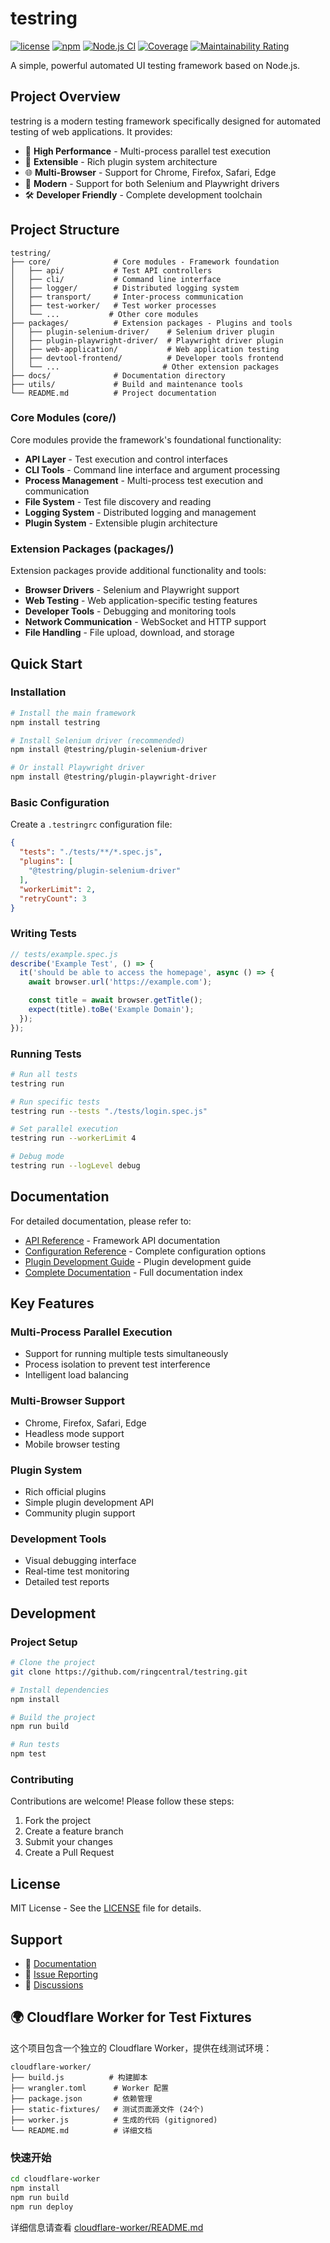 # testring

[![license](https://img.shields.io/github/license/ringcentral/testring.svg)](https://github.com/ringcentral/testring/blob/master/LICENSE)
[![npm](https://img.shields.io/npm/v/testring.svg)](https://www.npmjs.com/package/testring)
[![Node.js CI](https://github.com/ringcentral/testring/actions/workflows/node.js.yml/badge.svg)](https://github.com/ringcentral/testring/actions/workflows/node.js.yml)
[![Coverage](https://sonarcloud.io/api/project_badges/measure?project=ringcentral_testring&metric=coverage)](https://sonarcloud.io/summary/new_code?id=ringcentral_testring)
[![Maintainability Rating](https://sonarcloud.io/api/project_badges/measure?project=ringcentral_testring&metric=sqale_rating)](https://sonarcloud.io/summary/new_code?id=ringcentral_testring)

A simple, powerful automated UI testing framework based on Node.js.

## Project Overview

testring is a modern testing framework specifically designed for automated testing of web applications. It provides:

- 🚀 **High Performance** - Multi-process parallel test execution
- 🔧 **Extensible** - Rich plugin system architecture
- 🌐 **Multi-Browser** - Support for Chrome, Firefox, Safari, Edge
- 📱 **Modern** - Support for both Selenium and Playwright drivers
- 🛠️ **Developer Friendly** - Complete development toolchain

## Project Structure

```
testring/
├── core/              # Core modules - Framework foundation
│   ├── api/           # Test API controllers
│   ├── cli/           # Command line interface
│   ├── logger/        # Distributed logging system
│   ├── transport/     # Inter-process communication
│   ├── test-worker/   # Test worker processes
│   └── ...           # Other core modules
├── packages/          # Extension packages - Plugins and tools
│   ├── plugin-selenium-driver/    # Selenium driver plugin
│   ├── plugin-playwright-driver/  # Playwright driver plugin
│   ├── web-application/           # Web application testing
│   ├── devtool-frontend/          # Developer tools frontend
│   └── ...                       # Other extension packages
├── docs/              # Documentation directory
├── utils/             # Build and maintenance tools
└── README.md          # Project documentation
```

### Core Modules (core/)

Core modules provide the framework's foundational functionality:

- **API Layer** - Test execution and control interfaces
- **CLI Tools** - Command line interface and argument processing
- **Process Management** - Multi-process test execution and communication
- **File System** - Test file discovery and reading
- **Logging System** - Distributed logging and management
- **Plugin System** - Extensible plugin architecture

### Extension Packages (packages/)

Extension packages provide additional functionality and tools:

- **Browser Drivers** - Selenium and Playwright support
- **Web Testing** - Web application-specific testing features
- **Developer Tools** - Debugging and monitoring tools
- **Network Communication** - WebSocket and HTTP support
- **File Handling** - File upload, download, and storage

## Quick Start

### Installation

```bash
# Install the main framework
npm install testring

# Install Selenium driver (recommended)
npm install @testring/plugin-selenium-driver

# Or install Playwright driver
npm install @testring/plugin-playwright-driver
```

### Basic Configuration

Create a `.testringrc` configuration file:

```json
{
  "tests": "./tests/**/*.spec.js",
  "plugins": [
    "@testring/plugin-selenium-driver"
  ],
  "workerLimit": 2,
  "retryCount": 3
}
```

### Writing Tests

```javascript
// tests/example.spec.js
describe('Example Test', () => {
  it('should be able to access the homepage', async () => {
    await browser.url('https://example.com');

    const title = await browser.getTitle();
    expect(title).toBe('Example Domain');
  });
});
```

### Running Tests

```bash
# Run all tests
testring run

# Run specific tests
testring run --tests "./tests/login.spec.js"

# Set parallel execution
testring run --workerLimit 4

# Debug mode
testring run --logLevel debug
```

## Documentation

For detailed documentation, please refer to:

- [API Reference](docs/api/README.md) - Framework API documentation
- [Configuration Reference](docs/configuration/README.md) - Complete configuration options
- [Plugin Development Guide](docs/guides/plugin-development.md) - Plugin development guide
- [Complete Documentation](docs/README.md) - Full documentation index

## Key Features

### Multi-Process Parallel Execution
- Support for running multiple tests simultaneously
- Process isolation to prevent test interference
- Intelligent load balancing

### Multi-Browser Support
- Chrome, Firefox, Safari, Edge
- Headless mode support
- Mobile browser testing

### Plugin System
- Rich official plugins
- Simple plugin development API
- Community plugin support

### Development Tools
- Visual debugging interface
- Real-time test monitoring
- Detailed test reports

## Development

### Project Setup
```bash
# Clone the project
git clone https://github.com/ringcentral/testring.git

# Install dependencies
npm install

# Build the project
npm run build

# Run tests
npm test
```

### Contributing

Contributions are welcome! Please follow these steps:
1. Fork the project
2. Create a feature branch
3. Submit your changes
4. Create a Pull Request

## License

MIT License - See the [LICENSE](LICENSE) file for details.

## Support

- 📖 [Documentation](docs/)
- 🐛 [Issue Reporting](https://github.com/ringcentral/testring/issues)
- 💬 [Discussions](https://github.com/ringcentral/testring/discussions)
## 🌍 Cloudflare Worker for Test Fixtures

这个项目包含一个独立的 Cloudflare Worker，提供在线测试环境：

```
cloudflare-worker/
├── build.js          # 构建脚本
├── wrangler.toml      # Worker 配置
├── package.json       # 依赖管理
├── static-fixtures/   # 测试页面源文件 (24个)
├── worker.js          # 生成的代码 (gitignored)
└── README.md          # 详细文档
```

### 快速开始

```bash
cd cloudflare-worker
npm install
npm run build
npm run deploy
```

详细信息请查看 [cloudflare-worker/README.md](cloudflare-worker/README.md)
